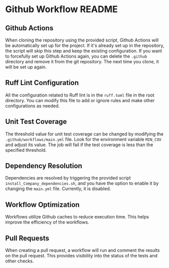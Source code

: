 # Github Workflow README

## Github Actions

When cloning the repository using the provided script, Github Actions will be automatically set up for the project. If it's already set up in the repository, the script will skip this step and keep the existing configuration. If you want to forcefully set up Github Actions again, you can delete the `.github` directory and remove it from the git repository. The next time you clone, it will be set up again.

## Ruff Lint Configuration

All the configuration related to Ruff lint is in the `ruff.toml` file in the root directory. You can modify this file to add or ignore rules and make other configurations as needed.

## Unit Test Coverage

The threshold value for unit test coverage can be changed by modifying the `.github/workflows/main.yml` file. Look for the environment variable `MIN_COV` and adjust its value. The job will fail if the test coverage is less than the specified threshold.

## Dependency Resolution

Dependencies are resolved by triggering the provided script `install_Company_dependencies.sh`, and you have the option to enable it by changing the `main.yml` file. Currently, it is disabled.

## Workflow Optimization

Workflows utilize Github caches to reduce execution time. This helps improve the efficiency of the workflows.

## Pull Requests

When creating a pull request, a workflow will run and comment the results on the pull request. This provides visibility into the status of the tests and other checks.